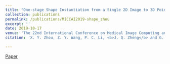 ```yaml
---
title: "One-stage Shape Instantiation from a Single 2D Image to 3D Point Cloud"
collection: publications
permalink: /publications/MICCAI2019-shape_zhou
excerpt: ''
date: 2019-10-17
venue: 'The 22nd International Conference on Medical Image Computing and Computer Assisted Intervention (MICCAI2019)'
citation: 'X. Y. Zhou, Z. Y. Wang, P. C. Li, <b>J. Q. Zheng</b> and G. Z. Yang, "One-stage Shape Instantiation from a Single 2D Image to 3D Point Cloud", in <i>Proc. of the Medical Image Analysis and Computer Assisted Intervention (MICCAI)</i>, 2019.'

---
```


[Paper](https://link.springer.com/chapter/10.1007/978-3-030-32251-9_4)
<!-- paperurl: '' 
-->
